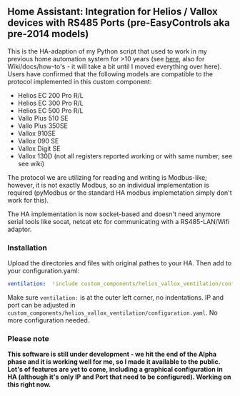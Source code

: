 ## Home Assistant: Integration for Helios / Vallox devices with RS485 Ports (pre-EasyControls aka pre-2014 models)

This is the HA-adaption of my Python script that used to work in my previous home automation system for >10 years (see [here](https://github.com/Tom-Bom-badil/helios/wiki), also for Wiki/docs/how-to's - it will take a bit until I moved everything over here). Users have confirmed that the following models are compatible to the protocol implemented in this custom component:

- Helios EC 200 Pro R/L
- Helios EC 300 Pro R/L
- Helios EC 500 Pro R/L
- Vallo Plus 510 SE
- Vallo Plus 350SE
- Vallox 910SE
- Vallox 090 SE
- Vallox Digit SE
- Vallox 130D (not all registers reported working or with same number, see see wiki)

The protocol we are utilizing for reading and writing is Modbus-like; however, it is not exactly Modbus, so an individual implementation is required (pyModbus or the standard HA modbus implemetation simply don't work for this).

The HA implementation is now socket-based and doesn't need anymore serial tools like socat, netcat etc for communicating with a RS485-LAN/Wifi adaptor.

### Installation

Upload the directories and files with original pathes to your HA. Then add to your configuration.yaml:

```yaml
ventilation:  !include custom_components/helios_vallox_ventilation/configuration.yaml
```

Make sure `ventilation:` is at the outer left corner, no indentations. IP and port can be adjusted in `custom_components/helios_vallox_ventilation/configuration.yaml`. No more configuration needed.


### Please note
**This software is still under development - we hit the end of the Alpha phase and it is working well for me, so I made it available to the public. Lot's of features are yet to come, including a graphical configuration in HA (although it's only IP and Port that need to be configured). Working on this right now.**
